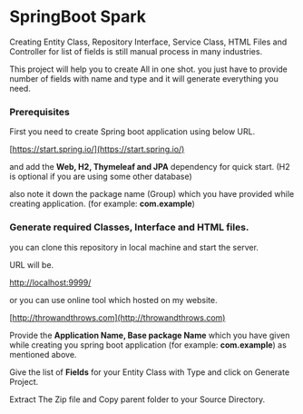 # SpringBoot Spark

Creating Entity Class, Repository Interface, Service Class, HTML Files and Controller for list of fields is still manual process in many industries.

This project will help you to create All in one shot. you just have to provide number of fields with name and type and it will generate everything you need. 

### Prerequisites

First you need to create Spring boot application using below URL. 

[https://start.spring.io/](https://start.spring.io/)

and add the **Web, H2, Thymeleaf and JPA** dependency for quick start. (H2 is optional if you are using some other database)

also note it down the package name (Group) which you have provided while creating application.  (for example: **com.example**)

### Generate required Classes, Interface and HTML files. 

you can clone this repository in local machine and start the server. 

URL will be. 

[http://localhost:9999/](http://localhost:9999/)

or you can use online tool which hosted on my website. 

[http://throwandthrows.com](http://throwandthrows.com)

Provide the **Application Name, Base package Name** which you have given while creating you spring boot application  (for example: **com.example**) as mentioned above. 

Give the list of **Fields** for your Entity Class with Type and click on Generate Project. 

Extract The Zip file and Copy parent folder to your Source Directory. 
